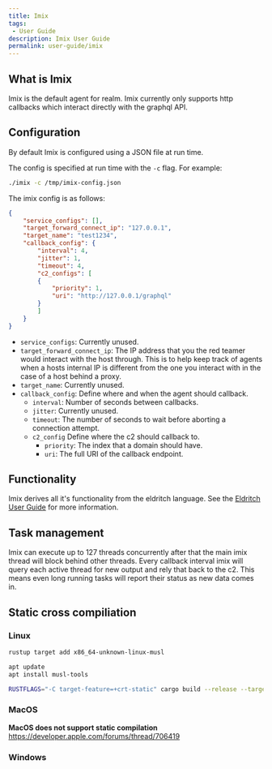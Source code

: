 ```yaml
---
title: Imix
tags:
 - User Guide
description: Imix User Guide
permalink: user-guide/imix
---
```

## What is Imix
Imix is the default agent for realm.
Imix currently only supports http callbacks which interact directly with the graphql API.

## Configuration
By default Imix is configured using a JSON file at run time.

The config is specified at run time with the `-c` flag.
For example:
```bash
./imix -c /tmp/imix-config.json
```

The imix config is as follows:
```json
{
    "service_configs": [],
    "target_forward_connect_ip": "127.0.0.1",
    "target_name": "test1234",
    "callback_config": {
        "interval": 4,
        "jitter": 1,
        "timeout": 4,
        "c2_configs": [
        {
            "priority": 1,
            "uri": "http://127.0.0.1/graphql"
        }
        ]
    }
}
```

- `service_configs`: Currently unused.
- `target_forward_connect_ip`: The IP address that you the red teamer would interact with the host through. This is to help keep track of agents when a hosts internal IP is different from the one you interact with in the case of a host behind a proxy.
- `target_name`: Currently unused.
- `callback_config`: Define where and when the agent should callback.
    - `interval`: Number of seconds between callbacks.
    - `jitter`: Currently unused.
    - `timeout`: The number of seconds to wait before aborting a connection attempt.
    - `c2_config` Define where the c2 should callback to.
        - `priority`: The index that a domain should have.
        - `uri`: The full URI of the callback endpoint.

## Functionality
Imix derives all it's functionality from the eldritch language.
See the [Eldritch User Guide](/user-guide/eldritch) for more information.

## Task management
Imix can execute up to 127 threads concurrently after that the main imix thread will block behind other threads.
Every callback interval imix will query each active thread for new output and rely that back to the c2. This means even long running tasks will report their status as new data comes in.

## Static cross compiliation

### Linux

```bash
rustup target add x86_64-unknown-linux-musl

apt update
apt install musl-tools

RUSTFLAGS="-C target-feature=+crt-static" cargo build --release --target=x86_64-unknown-linux-musl
```

### MacOS
**MacOS does not support static compilation**
https://developer.apple.com/forums/thread/706419

### Windows
